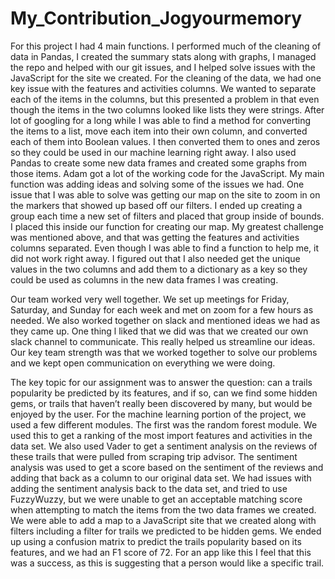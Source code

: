 # My_Contribution_Jogyourmemory

For this project I had 4 main functions. I performed much of the cleaning of data in Pandas, I created the summary stats along with graphs, I managed the repo and helped with our git issues, and I helped solve issues with the JavaScript for the site we created. For the cleaning of the data, we had one key issue with the features and activities columns. We wanted to separate each of the items in the columns, but this presented a problem in that even though the items in the two columns looked like lists they were strings. After lot of googling for a long while I was able to find a method for converting the items to a list, move each item into their own column, and converted each of them into Boolean values. I then converted them to ones and zeros so they could be used in our machine learning right away. I also used Pandas to create some new data frames and created some graphs from those items. Adam got a lot of the working code for the JavaScript. My main function was adding ideas and solving some of the issues we had. One issue that I was able to solve was getting our map on the site to zoom in on the markers that showed up based off our filters. I ended up creating a group each time a new set of filters and placed that group inside of bounds.  I placed this inside our function for creating our map. My greatest challenge was mentioned above, and that was getting the features and activities columns separated. Even though I was able to find a function to help me, it did not work right away. I figured out that I also needed get the unique values in the two columns and add them to a dictionary as a key so they could be used as columns in the new data frames I was creating.     

Our team worked very well together. We set up meetings for Friday, Saturday, and Sunday for each week and met on zoom for a few hours as needed. We also worked together on slack and mentioned ideas we had as they came up. One thing l liked that we did was that we created our own slack channel to communicate. This really helped us streamline our ideas. Our key team strength was that we worked together to solve our problems and we kept open communication on everything we were doing.

The key topic for our assignment was to answer the question: can a trails popularity be predicted by its features, and if so, can we find some hidden gems, or trails that haven’t really been discovered by many, but would be enjoyed by the user. For the machine learning portion of the project, we used a few different modules. The first was the random forest module. We used this to get a ranking of the most import features and activities in the data set. We also used Vader to get a sentiment analysis on the reviews of these trails that were pulled from scraping trip advisor. The sentiment analysis was used to get a score based on the sentiment of the reviews and adding that back as a column to our original data set. We had issues with adding the sentiment analysis back to the data set, and tried to use FuzzyWuzzy, but we were unable to get an acceptable matching score when attempting to match the items from the two data frames we created. We were able to add a map to a JavaScript site that we created along with filters including a filter for trails we predicted to be hidden gems. We ended up using a confusion matrix to predict the trails popularity based on its features, and we had an F1 score of 72. For an app like this I feel that this was a success, as this is suggesting that a person would like a specific trail.
